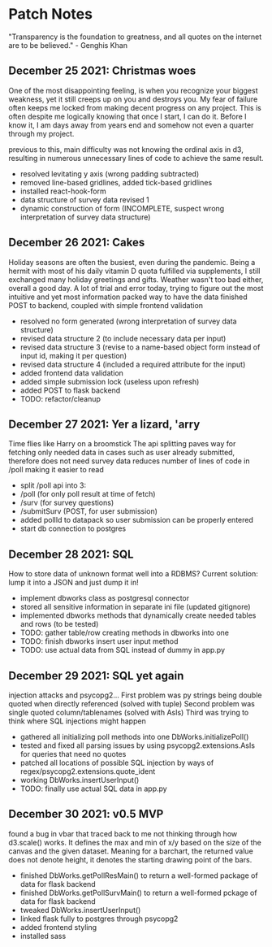 # Patch Notes

"Transparency is the foundation to greatness, and all quotes on the internet are to be believed." - Genghis Khan

## December 25 2021: Christmas woes
One of the most disappointing feeling, is when you recognize your biggest weakness, yet it still creeps up on you and destroys you. My fear of failure often keeps me locked from making decent progress on any project. This is often despite me logically knowing that once I start, I can do it. Before I know it, I am days away from years end and somehow not even a quarter through my project.

previous to this, main difficulty was not knowing the ordinal axis in d3, resulting in numerous unnecessary lines of code to achieve the same result. 
- resolved levitating y axis (wrong padding subtracted)
- removed line-based gridlines, added tick-based gridlines
- installed react-hook-form
- data structure of survey data revised 1 
- dynamic construction of form (INCOMPLETE, suspect wrong interpretation of survey data structure)

## December 26 2021: Cakes
Holiday seasons are often the busiest, even during the pandemic. Being a hermit with most of his daily vitamin D quota fulfilled via supplements, I still exchanged many holiday greetings and gifts. Weather wasn't too bad either, overall a good day.
A lot of trial and error today, trying to figure out the most intuitive and yet most information packed way to have the data
finished POST to backend, coupled with simple frontend validation

- resolved no form generated (wrong interpretation of survey data structure)
- revised data structure 2 (to include necessary data per input)
- revised data structure 3 (revise to a name-based object form instead of input id, making it per question)
- revised data structure 4 (included a required attribute for the input)
- added frontend data validation
- added simple submission lock (useless upon refresh)
- added POST to flask backend
- TODO: refactor/cleanup

## December 27 2021: Yer a lizard, 'arry
Time flies like Harry on a broomstick
The api splitting paves way for fetching only needed data in cases such as user already submitted, therefore does not need survey data
reduces number of lines of code in /poll making it easier to read

- split /poll api into 3: 
 - /poll (for only poll result at time of fetch)
 - /surv (for survey questions)
 - /submitSurv (POST, for user submission)
- added pollId to datapack so user submission can be properly entered
- start db connection to postgres

## December 28 2021: SQL
How to store data of unknown format well into a RDBMS?
Current solution: lump it into a JSON and just dump it in!

- implement dbworks class as postgresql connector
- stored all sensitive information in separate ini file (updated gitignore)
- implemented dbworks methods that dynamically create needed tables and rows (to be tested)
- TODO: gather table/row creating methods in dbworks into one
- TODO: finish dbworks insert user input method
- TODO: use actual data from SQL instead of dummy in app.py

## December 29 2021: SQL yet again
injection attacks and psycopg2...
First problem was py strings being double quoted when directly referenced (solved with tuple)
Second problem was single quoted column/tablenames (solved with AsIs)
Third was trying to think where SQL injections might happen

- gathered all initializing poll methods into one DbWorks.initializePoll()
- tested and fixed all parsing issues by using psycopg2.extensions.AsIs for queries that need no quotes
- patched all locations of possible SQL injection by ways of regex/psycopg2.extensions.quote_ident
- working DbWorks.insertUserInput()
- TODO: finally use actual SQL data in app.py

## December 30 2021: v0.5 MVP
found a bug in vbar that traced back to me not thinking through how d3.scale() works. It defines the max and min of x/y
based on the size of the canvas and the given dataset. Meaning for a barchart, the returned value does not denote height, it denotes
the starting drawing point of the bars.

- finished DbWorks.getPollResMain() to return a well-formed package of data for flask backend
- finished DbWorks.getPollSurvMain() to return a well-formed pckage of data for flask backend
- tweaked DbWorks.insertUserInput()
- linked flask fully to postgres through psycopg2
- added frontend styling
- installed sass